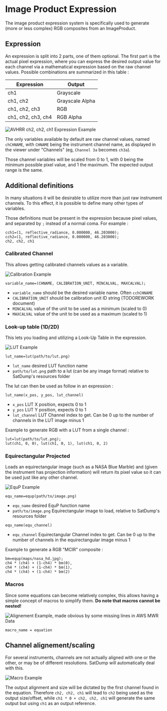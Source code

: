# Image Product Expression

The image product expression system is specifically used to generate (more or less complex) RGB composites from an ImageProduct.

## Expression

An expression is split into 2 parts, one of them optional. The first part is the actual pixel expression, where you can express the desired output value for each channel via a mathematical expression based on the raw channel values. Possible combinations are summarized in this table  :

| Expression         | Output          |
|--------------------|-----------------|
| ch1                | Grayscale       |
| ch1, ch2           | Grayscale Alpha |
| ch1, ch2, ch3      | RGB             |
| ch1, ch2, ch3, ch4 | RGB Alpha       |

![AVHRR ch2, ch2, ch1 Expression Example](img_exp/simple.png)

The only variables available by default are raw channel values, named `chCHNAME`, with `CHNAME` being the instrument channel name, as displayed in the viewer under "Channels" (eg, `Channel 3a` becomes `ch3a`).

Those channel variables will be scaled from 0 to 1, with 0 being the minimum possible pixel value, and 1 the maximum. The expected output range is the same.

## Additional definitions

In many situations it will be desirable to utilize more than just raw instrument channels. To this effect, it is possible to define many other types of variables.  

Those definitions must be present in the expression because pixel values, and separated by `;` instead of a normal coma. For example :

```
cch1=(1, reflective_radiance, 0.000000, 46.203000);
cch2=(1, reflective_radiance, 0.000000, 46.203000);
ch2, ch2, ch1
```

### Calibrated Channel

This allows getting calibrated channels values as a variable.

![Calibration Example](img_exp/cal.png)

```
variable_name=(CHNAME, CALIBRATION_UNIT, MINCALVAL, MAXCALVAL);
```

- `variable_name` should be the desired variable name. Often `cchCHNAME`
- `CALIBRATION_UNIT` should be calibration unit ID string (TODOREWORK document)
- `MINCALVAL` value of the unit to be used as a minimum (scaled to 0)
- `MAXCALVAL` value of the unit to be used as a maximum (scaled to 1)

### Look-up table (1D/2D)

This lets you loading and utilizing a Look-Up Table in the expression.

![LUT Example](img_exp/lut.png)

```
lut_name=lut(path/to/lut.png)
```

- `lut_name` desired LUT function name
- `path/to/lut.png` path to a lut (can be any image format) relative to SatDump's resources folder

The lut can then be used as follow in an expression :

```
lut_name(x_pos, y_pos, lut_channel)
```

- `x_pos` LUT X position, expects 0 to 1
- `y_pos` LUT Y position, expects 0 to 1
- `lut_channel` LUT Channel index to get. Can be 0 up to the number of channels in the LUT image minus 1

Example to generate RGB with a LUT from a single channel :

```
lut=lut(path/to/lut.png);
lut(ch1, 0, 0), lut(ch1, 0, 1), lut(ch1, 0, 2)
```

### Equirectangular Projected

Loads an equirectangular image (such as a NASA Blue Marble) and (given the instrument has projection information) will return its pixel value so it can be used just like any other channel.

![EquP Example](img_exp/equ.png)

```
equ_name=equp(path/to/image.png)
```

- `equ_name` desired EquP function name
- `path/to/image.png` Equirectangular image to load, relative to SatDump's resources folder

```
equ_name(equ_channel)
```

- `equ_channel` Equirectangular Channel index to get. Can be 0 up to the number of channels in the equirectangular image minus 1

Example to generate a RGB "MCIR" composite :

```
bm=equp(maps/nasa_hd.jpg); 
ch4 * (ch4) + (1-ch4) * bm(0), 
ch4 * (ch4) + (1-ch4) * bm(1), 
ch4 * (ch4) + (1-ch4) * bm(2)
```

### Macros

Since some equations can become relatively complex, this allows having a simple concept of macros to simplify them. **Do note that macros cannot be nested!**

![Alignement Example, made obvious by some missing lines in AWS MWR Data](img_exp/macro.png)

```
macro_name = equation
```

## Channel alignement/scaling

For several instruments, channels are not actually aligned with one or the other, or may be of different resolutions. SatDump will automatically deal with this.

![Macro Example](img_exp/align.png)

The output alignment and size will be dictated by the first channel found in the equation. Therefore `ch2, ch2, ch1` will lead to `ch2` being used as the output size/offset, while `ch1 * 0 + ch2, ch2, ch1` will generate the same output but using `ch1` as an output reference.